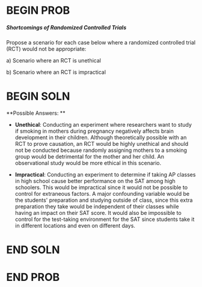 # BEGIN PROB

##### Shortcomings of Randomized Controlled Trials

Propose a scenario for each case below where a randomized controlled trial (RCT) would not be appropriate:

a) Scenario where an RCT is unethical

b) Scenario where an RCT is impractical

# BEGIN SOLN

**Possible Answers: ** 

- **Unethical**: Conducting an experiment where researchers want to study if smoking in mothers during pregnancy negatively affects brain development in their children. Although theoretically possible with an RCT to prove causation, an RCT would be highly unethical and should not be conducted because randomly assigning mothers to a smoking group would be detrimental for the mother and her child. An observational study would be more ethical in this scenario.

- **Impractical**: Conducting an experiment to determine if taking AP classes in high school cause better performance on the SAT among high schoolers. This would be impractical since it would not be possible to control for extraneous factors. A major confounding variable would be the students' preparation and studying outside of class, since this extra preparation they take would be independent of their classes while having an impact on their SAT score. It would also be impossible to control for the test-taking environment for the SAT since students take it in different locations and even on different days.

# END SOLN

# END PROB